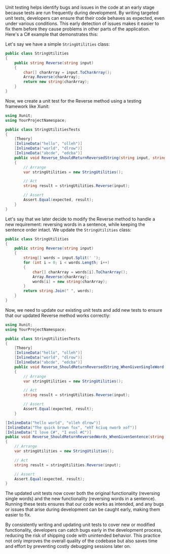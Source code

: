Unit testing helps identify bugs and issues in the code at an early stage because tests are run frequently during development. By writing targeted unit tests, developers can ensure that their code behaves as expected, even under various conditions. This early detection of issues makes it easier to fix them before they cause problems in other parts of the application. Here's a C# example that demonstrates this:

Let's say we have a simple `StringUtilities` class:
```csharp
public class StringUtilities
{
    public string Reverse(string input)
    {
        char[] charArray = input.ToCharArray();
        Array.Reverse(charArray);
        return new string(charArray);
    }
}
```

Now, we create a unit test for the Reverse method using a testing framework like Xunit:

```csharp
using Xunit;
using YourProjectNamespace;

public class StringUtilitiesTests
{
    [Theory]
    [InlineData("hello", "olleh")]
    [InlineData("world", "dlrow")]
    [InlineData("abcde", "edcba")]
    public void Reverse_ShouldReturnReversedString(string input, string expected)
    {
        // Arrange
        var stringUtilities = new StringUtilities();

        // Act
        string result = stringUtilities.Reverse(input);

        // Assert
        Assert.Equal(expected, result);
    }
}
```

Let's say that we later decide to modify the Reverse method to handle a new requirement: reversing words in a sentence, while keeping the sentence order intact. We update the `StringUtilities` class:

```csharp
public class StringUtilities
{
    public string Reverse(string input)
    {
        string[] words = input.Split(' ');
        for (int i = 0; i < words.Length; i++)
        {
            char[] charArray = words[i].ToCharArray();
            Array.Reverse(charArray);
            words[i] = new string(charArray);
        }
        return string.Join(" ", words);
    }
}
```
Now, we need to update our existing unit tests and add new tests to ensure that our updated Reverse method works correctly:
```csharp
using Xunit;
using YourProjectNamespace;

public class StringUtilitiesTests
{
    [Theory]
    [InlineData("hello", "olleh")]
    [InlineData("world", "dlrow")]
    [InlineData("abcde", "edcba")]
    public void Reverse_ShouldReturnReversedString_WhenGivenSingleWord(string input, string expected)
    {
        // Arrange
        var stringUtilities = new StringUtilities();

        // Act
        string result = stringUtilities.Reverse(input);

        // Assert
        Assert.Equal(expected, result);
    }
```

```csharp
[InlineData("hello world", "olleh dlrow")]
[InlineData("The quick brown fox", "ehT kciuq nworb xof")]
[InlineData("I love C#", "I evol #C")]
public void Reverse_ShouldReturnReversedWords_WhenGivenSentence(string input, string expected)
{
    // Arrange
    var stringUtilities = new StringUtilities();

    // Act
    string result = stringUtilities.Reverse(input);

    // Assert
    Assert.Equal(expected, result);
}
```
The updated unit tests now cover both the original functionality (reversing single words) and the new functionality (reversing words in a sentence). Running these tests ensures that our code works as intended, and any bugs or issues that arise during development can be caught early, making them easier to fix.

By consistently writing and updating unit tests to cover new or modified functionality, developers can catch bugs early in the development process, reducing the risk of shipping code with unintended behavior. This practice not only improves the overall quality of the codebase but also saves time and effort by preventing costly debugging sessions later on.
